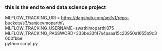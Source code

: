 ### this is the end to end data science project
MLFLOW_TRACKING_URI = https://dagshub.com/api/v1/repo-buckets/s3/sanjeevmoparthi\
MLFLOW_TRACKING_USERNAME=swathimoparthi075\
MLFLOW_TRACKING_PASSWORD=333be33f47e4aaaa15c23950a1655b9c3000fbbe\
python script.py